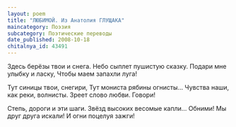 ```yaml
---
layout: poem
title: "ЛЮБИМОЙ. Из Анатолия ГЛУЩАКА"
maincategory: Поэзия
subcategory: Поэтические переводы
date_published: 2008-10-18
chitalnya_id: 43491
---
```




Здесь берёзы твои и снега.
Небо сыплет пушистую сказку.
Подари мне улыбку и ласку,
Чтобы маем запахли луга!

Тут синицы твои, снегири,
Тут мониста рябины огнисты…
Чувства наши, как реки, волнисты.
Зреет слово любви. Говори!

Степь, дороги и эти шаги.
Звёзд высоких весомые капли…
Обними! Мы друг друга искали!
И огни поцелуя зажги!






